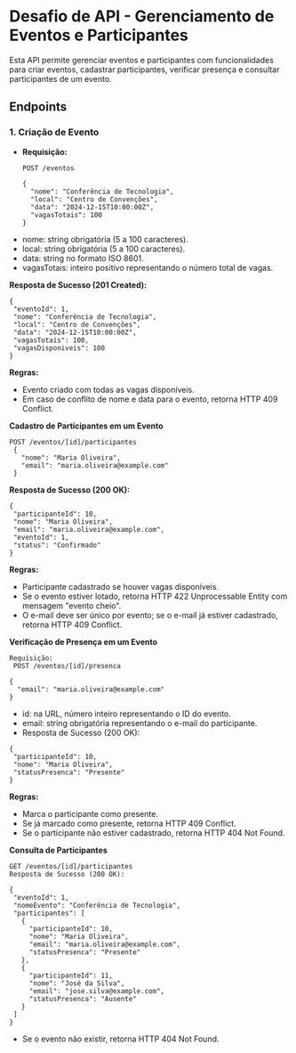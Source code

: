 # Desafio de API - Gerenciamento de Eventos e Participantes

Esta API permite gerenciar eventos e participantes com funcionalidades para criar eventos, cadastrar participantes, verificar presença e consultar participantes de um evento.

## Endpoints

### 1. Criação de Evento

- **Requisição:**
  ```http
  POST /eventos

  {
    "nome": "Conferência de Tecnologia",
    "local": "Centro de Convenções",
    "data": "2024-12-15T10:00:00Z",
    "vagasTotais": 100
  } 

- nome: string obrigatória (5 a 100 caracteres).
- local: string obrigatória (5 a 100 caracteres).
- data: string no formato ISO 8601.
- vagasTotais: inteiro positivo representando o número total de vagas.

**Resposta de Sucesso (201 Created):**
   ```
  {
    "eventoId": 1,
    "nome": "Conferência de Tecnologia",
    "local": "Centro de Convenções",
    "data": "2024-12-15T10:00:00Z",
    "vagasTotais": 100,
    "vagasDisponiveis": 100
  }
  ```
**Regras:**

- Evento criado com todas as vagas disponíveis.
- Em caso de conflito de nome e data para o evento, retorna HTTP 409 Conflict.

**Cadastro de Participantes em um Evento**

 ```
POST /eventos/[id]/participantes
  {
    "nome": "Maria Oliveira",
    "email": "maria.oliveira@example.com"
  }
 ```
**Resposta de Sucesso (200 OK):**
 ```
{
  "participanteId": 10,
  "nome": "Maria Oliveira",
  "email": "maria.oliveira@example.com",
  "eventoId": 1,
  "status": "Confirmado"
}
 ```

**Regras:**
- Participante cadastrado se houver vagas disponíveis.
- Se o evento estiver lotado, retorna HTTP 422 Unprocessable Entity com mensagem "evento cheio".
- O e-mail deve ser único por evento; se o e-mail já estiver cadastrado, retorna HTTP 409 Conflict.

**Verificação de Presença em um Evento**

```
Requisição:
 POST /eventos/[id]/presenca

{
  "email": "maria.oliveira@example.com"
}
 ```

- id: na URL, número inteiro representando o ID do evento.
- email: string obrigatória representando o e-mail do participante.
- Resposta de Sucesso (200 OK):

 ```
{
  "participanteId": 10,
  "nome": "Maria Oliveira",
  "statusPresenca": "Presente"
}
 ```

**Regras:**
- Marca o participante como presente.
- Se já marcado como presente, retorna HTTP 409 Conflict.
- Se o participante não estiver cadastrado, retorna HTTP 404 Not Found.


**Consulta de Participantes**
 ```
GET /eventos/[id]/participantes
Resposta de Sucesso (200 OK):

{
  "eventoId": 1,
  "nomeEvento": "Conferência de Tecnologia",
  "participantes": [
    {
      "participanteId": 10,
      "nome": "Maria Oliveira",
      "email": "maria.oliveira@example.com",
      "statusPresenca": "Presente"
    },
    {
      "participanteId": 11,
      "nome": "José da Silva",
      "email": "jose.silva@example.com",
      "statusPresenca": "Ausente"
    }
  ]
}
 ```
- Se o evento não existir, retorna HTTP 404 Not Found.
